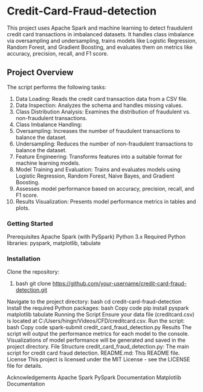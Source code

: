# Credit-Card-Fraud-detection
This project uses Apache Spark and machine learning to detect fraudulent credit card transactions in imbalanced datasets. It handles class imbalance via oversampling and undersampling, trains models like Logistic Regression, Random Forest, and Gradient Boosting, and evaluates them on metrics like accuracy, precision, recall, and F1 score.

## Project Overview
The script performs the following tasks:

1. Data Loading: Reads the credit card transaction data from a CSV file.
2. Data Inspection: Analyzes the schema and handles missing values.
3. Class Distribution Analysis: Examines the distribution of fraudulent vs. non-fraudulent transactions.
4. Class Imbalance Handling:
5. Oversampling: Increases the number of fraudulent transactions to balance the dataset.
6. Undersampling: Reduces the number of non-fraudulent transactions to balance the dataset.
7. Feature Engineering: Transforms features into a suitable format for machine learning models.
8. Model Training and Evaluation: Trains and evaluates models using Logistic Regression, Random Forest, Naive Bayes, and Gradient Boosting.
9. Assesses model performance based on accuracy, precision, recall, and F1 score.
10. Results Visualization: Presents model performance metrics in tables and plots.

### Getting Started
Prerequisites
Apache Spark (with PySpark)
Python 3.x
Required Python libraries: pyspark, matplotlib, tabulate

### Installation
Clone the repository:
1. bash git clone https://github.com/your-username/credit-card-fraud-detection.git

Navigate to the project directory:
bash
cd credit-card-fraud-detection
Install the required Python packages:
bash
Copy code
pip install pyspark matplotlib tabulate
Running the Script
Ensure your data file (creditcard.csv) is located at C:/Users/hingn/Videos/CFD/creditcard.csv.
Run the script:
bash
Copy code
spark-submit credit_card_fraud_detection.py
Results
The script will output the performance metrics for each model to the console.
Visualizations of model performance will be generated and saved in the project directory.
File Structure
credit_card_fraud_detection.py: The main script for credit card fraud detection.
README.md: This README file.
License
This project is licensed under the MIT License - see the LICENSE file for details.

Acknowledgements
Apache Spark
PySpark Documentation
Matplotlib Documentation
